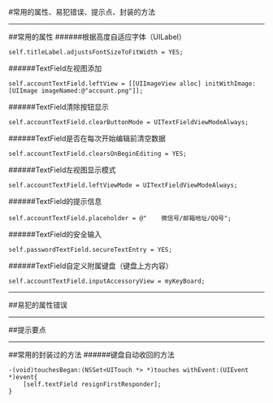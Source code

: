 #常用的属性、易犯错误、提示点、封装的方法

---

##常用的属性
######根据高度自适应字体（UILabel）
```
self.titleLabel.adjustsFontSizeToFitWidth = YES;
```
######TextField左视图添加
```
self.accountTextField.leftView = [[UIImageView alloc] initWithImage:[UIImage imageNamed:@"account.png"]];
```
######TextField清除按钮显示
```
self.accountTextField.clearButtonMode = UITextFieldViewModeAlways;
```
######TextField是否在每次开始编辑前清空数据
```
self.accountTextField.clearsOnBeginEditing = YES;
```
######TextField左视图显示模式
```
self.accountTextField.leftViewMode = UITextFieldViewModeAlways;
```
######TextField的提示信息
```
self.accountTextField.placeholder = @"    微信号/邮箱地址/QQ号";
```
######TextField的安全输入
```
self.passwordTextField.secureTextEntry = YES;
```
######TextField自定义附属键盘（键盘上方内容）
```
self.accountTextField.inputAccessoryView = myKeyBoard;
```

---

##易犯的属性错误

---

##提示要点

---

##常用的封装过的方法
######键盘自动收回的方法
```
-(void)touchesBegan:(NSSet<UITouch *> *)touches withEvent:(UIEvent *)event{
    [self.textField resignFirstResponder];
}
```